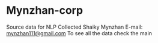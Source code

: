 # Mynzhan-corp
Source data for NLP
Collected Shaiky Mynzhan E-mail: mynzhan111@gmail.com
To see all the data check the main
